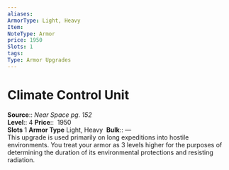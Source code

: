```yaml
---
aliases: 
ArmorType: Light, Heavy
Item:
NoteType: Armor
price: 1950
Slots: 1
tags: 
Type: Armor Upgrades
---
```


# Climate Control Unit

**Source**:: _Near Space pg. 152_  
**Level**:: 4
**Price**::  1950  
**Slots** 1 **Armor Type** Light, Heavy 
**Bulk**:: —  
This upgrade is used primarily on long expeditions into hostile environments. You treat your armor as 3 levels higher for the purposes of determining the duration of its environmental protections and resisting radiation.
